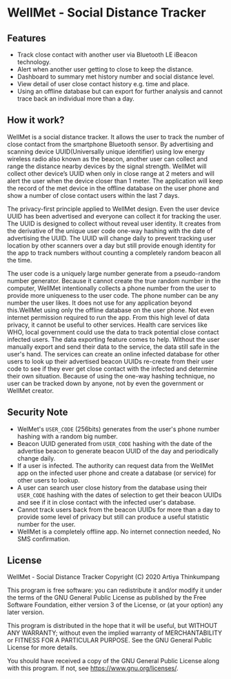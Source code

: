 # WellMet - Social Distance Tracker

## Features
- Track close contact with another user via Bluetooth LE iBeacon technology.
- Alert when another user getting to close to keep the distance.
- Dashboard to summary met history number and social distance level.
- View detail of user close contact history e.g. time and place.
- Using an offline database but can export for further analysis and cannot trace back an individual more than a day.

## How it work?
WellMet is a social distance tracker. It allows the user to track the number of close contact from the smartphone Bluetooth sensor. By advertising and scanning device UUID(Universally unique identifier) using low energy wireless radio also known as the beacon, another user can collect and range the distance nearby devices by the signal strength. WellMet will collect other device’s UUID when only in close range at 2 meters and will alert the user when the device closer than 1 meter. The application will keep the record of the met device in the offline database on the user phone and show a number of close contact users within the last 7 days.

The privacy-first principle applied to WellMet design. Even the user device UUID has been advertised and everyone can collect it for tracking the user. The UUID is designed to collect without reveal user identity. It creates from the derivative of the unique user code one-way hashing with the date of advertising the UUID. The UUID will change daily to prevent tracking user location by other scanners over a day but still provide enough identity for the app to track numbers without counting a completely random beacon all the time.

The user code is a uniquely large number generate from a pseudo-random number generator. Because it cannot create the true random number in the computer, WellMet intentionally collects a phone number from the user to provide more uniqueness to the user code. The phone number can be any number the user likes. It does not use for any application beyond this.WellMet using only the offline database on the user phone. Not even internet permission required to run the app. From this high level of data privacy, it cannot be useful to other services. Health care services like WHO, local government could use the data to track potential close contact infected users. The data exporting feature comes to help. Without the user manually export and send their data to the service, the data still safe in the user's hand. The services can create an online infected database for other users to look up their advertised beacon UUIDs re-create from their user code to see if they ever get close contact with the infected and determine their own situation. Because of using the one-way hashing technique, no user can be tracked down by anyone, not by even the government or WellMet creator.

## Security Note
- WelMet's `USER_CODE` (256bits) generates from the user's phone number hashing with a random big number.
- Beacon UUID generated from `USER_CODE` hashing with the date of the advertise beacon to generate beacon UUID of the day and periodically change daily.
- If a user is infected. The authority can request data from the WellMet app on the infected user phone and create a database (or service) for other users to lookup.
- A user can search user close history from the database using their `USER_CODE` hashing with the dates of selection to get their beacon UUIDs and see if it in close contact with the infected user's database.
- Cannot track users back from the beacon UUIDs for more than a day to provide some level of privacy but still can produce a useful statistic number for the user.
- WellMet is a completely offline app. No internet connection needed, No SMS confirmation.


## License
WellMet - Social Distance Tracker
Copyright (C) 2020  Artiya Thinkumpang

This program is free software: you can redistribute it and/or modify
it under the terms of the GNU General Public License as published by
the Free Software Foundation, either version 3 of the License, or
(at your option) any later version.

This program is distributed in the hope that it will be useful,
but WITHOUT ANY WARRANTY; without even the implied warranty of
MERCHANTABILITY or FITNESS FOR A PARTICULAR PURPOSE.  See the
GNU General Public License for more details.

You should have received a copy of the GNU General Public License
along with this program.  If not, see <https://www.gnu.org/licenses/>.